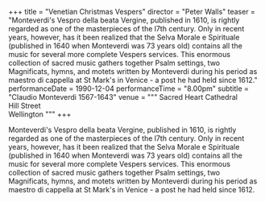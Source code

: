 +++
title = "Venetian Christmas Vespers"
director = "Peter Walls"
teaser = "Monteverdi's Vespro della beata Vergine, published in 1610, is rightly regarded as one of the masterpieces of the l7th century. Only in recent years, however, has it been realized that the Selva Morale e Spirituale (published in 1640 when Monteverdi was 73 years old) contains all the music for several more complete Vespers services. This enormous collection of sacred music gathers together Psalm settings, two Magnificats, hymns, and motets written by Monteverdi during his period as maestro di cappella at St Mark's in Venice - a post he had held since 1612."
performanceDate = 1990-12-04
performanceTime = "8.00pm"
subtitle = "Claudio Monteverdi 1567-1643"
venue = """
Sacred Heart Cathedral  
Hill Street  
Wellington
"""
+++

Monteverdi's Vespro della beata Vergine, published in 1610, is rightly regarded as one of the masterpieces of the l7th century. Only in recent years, however, has it been realized that the Selva Morale e Spirituale (published in 1640 when Monteverdi was 73 years old) contains all the music for several more complete Vespers services. This enormous collection of sacred music gathers together Psalm settings, two Magnificats, hymns, and motets written by Monteverdi during his period as maestro di cappella at St Mark's in Venice - a post he had held since 1612.
